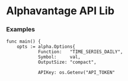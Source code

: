 # Alphavantage API Lib

### Examples

```
func main() {
	opts := alpha.Options{
			Function:   "TIME_SERIES_DAILY",
			Symbol:     val,
			OutputSize: "compact",

			APIKey: os.Getenv("API_TOKEN"
